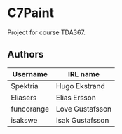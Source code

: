 # C7Paint
Project for course TDA367.


## Authors
| **Username** | **IRL name** |
| ------------- | ------------- |
| Spektria | Hugo Ekstrand |
| Eliasers | Elias Ersson |
| funcorange | Love Gustafsson |
| isakswe | Isak Gustafsson |
